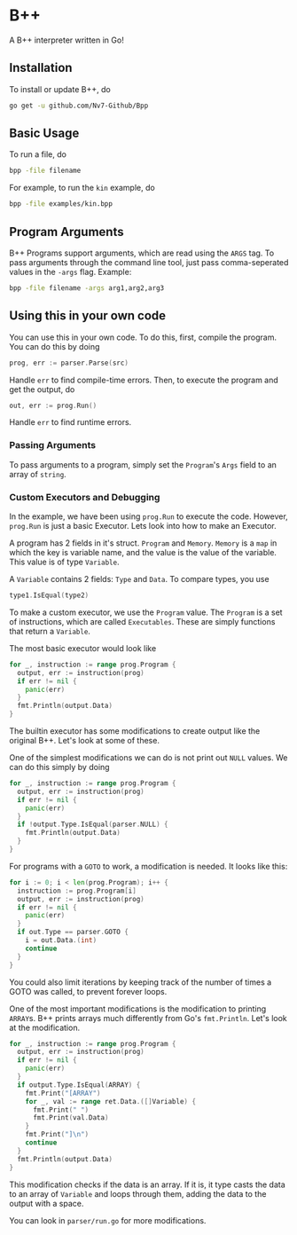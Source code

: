 # B++
A B++ interpreter written in Go! 

## Installation
To install or update B++, do
```bash
go get -u github.com/Nv7-Github/Bpp
```

## Basic Usage
To run a file, do 
```bash
bpp -file filename
```
For example, to run the `kin` example, do 
```bash
bpp -file examples/kin.bpp
```

## Program Arguments
B++ Programs support arguments, which are read using the `ARGS` tag. To pass arguments through the command line tool, just pass comma-seperated values in the `-args` flag. Example:
```bash
bpp -file filename -args arg1,arg2,arg3
```

## Using this in your own code
You can use this in your own code. To do this, first, compile the program. You can do this by doing 
```go
prog, err := parser.Parse(src)
```
Handle `err` to find compile-time errors. Then, to execute the program and get the output, do 
```go
out, err := prog.Run()
```
Handle `err` to find runtime errors.

### Passing Arguments
To pass arguments to a program, simply set the `Program`'s `Args` field to an array of `string`.

### Custom Executors and Debugging
In the example, we have been using `prog.Run` to execute the code. However, `prog.Run` is just a basic Executor. Lets look into how to make an Executor.

A program has 2 fields in it's struct. `Program` and `Memory`. `Memory` is a `map` in which the key is variable name, and the value is the value of the variable. This value is of type `Variable`.

A `Variable` contains 2 fields: `Type` and `Data`. To compare types, you use 
```go
type1.IsEqual(type2)
```

To make a custom executor, we use the `Program` value. The `Program` is a set of instructions, which are called `Executables`. These are simply functions that return a `Variable`.

The most basic executor would look like
```go
for _, instruction := range prog.Program {
  output, err := instruction(prog)
  if err != nil {
    panic(err)
  }
  fmt.Println(output.Data)
}
```

The builtin executor has some modifications to create output like the original B++. Let's look at some of these.

One of the simplest modifications we can do is not print out `NULL` values. We can do this simply by doing
```go
for _, instruction := range prog.Program {
  output, err := instruction(prog)
  if err != nil {
    panic(err)
  }
  if !output.Type.IsEqual(parser.NULL) {
    fmt.Println(output.Data)
  }
}
```

For programs with a `GOTO` to work, a modification is needed. It looks like this:
```go
for i := 0; i < len(prog.Program); i++ {
  instruction := prog.Program[i]
  output, err := instruction(prog)
  if err != nil {
    panic(err)
  }
  if out.Type == parser.GOTO {
    i = out.Data.(int)
    continue
  }
}
```
You could also limit iterations by keeping track of the number of times a GOTO was called, to prevent forever loops.

One of the most important modifications is the modification to printing `ARRAY`s. B++ prints arrays much differently from Go's `fmt.Println`. Let's look at the modification.
```go
for _, instruction := range prog.Program {
  output, err := instruction(prog)
  if err != nil {
    panic(err)
  }
  if output.Type.IsEqual(ARRAY) {
    fmt.Print("[ARRAY")
    for _, val := range ret.Data.([]Variable) {
      fmt.Print(" ")
      fmt.Print(val.Data)
    }
    fmt.Print("]\n")
    continue
  }
  fmt.Println(output.Data)
}
```
This modification checks if the data is an array. If it is, it type casts the data to an array of `Variable` and loops through them, adding the data to the output with a space.

You can look in `parser/run.go` for more modifications.